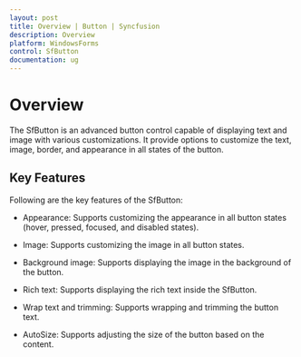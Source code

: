 ```yaml
---
layout: post
title: Overview | Button | Syncfusion
description: Overview
platform: WindowsForms
control: SfButton
documentation: ug
---
```


# Overview

The SfButton is an advanced button control capable of displaying text and image with various customizations. It provide options to customize the text, image, border, and appearance in all states of the button.

## Key Features

Following are the key features of the SfButton:

* Appearance: Supports customizing the appearance in all button states (hover, pressed, focused, and disabled states).

* Image: Supports customizing the image in all button states.

* Background image: Supports displaying the image in the background of the button.

* Rich text:  Supports displaying the rich text inside the SfButton.

* Wrap text and trimming: Supports wrapping and trimming the button text.

* AutoSize: Supports adjusting the size of the button based on the content.
